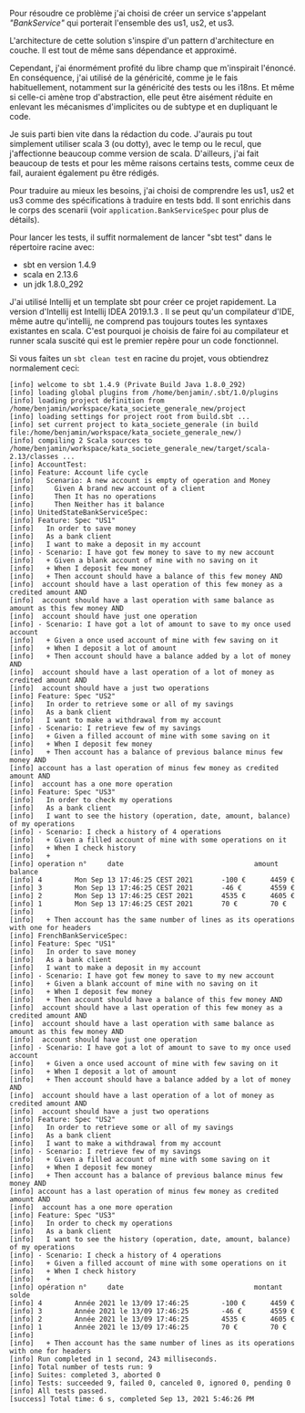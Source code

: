 Pour résoudre ce problème j'ai choisi de créer un service s'appelant *"BankService"* qui porterait l'ensemble des us1, us2, et us3.


L'architecture de cette solution s'inspire d'un pattern d'architecture en couche. Il est tout de même sans dépendance et approximé.


Cependant, j'ai énormément profité du libre champ que m'inspirait l'énoncé. En conséquence, j'ai utilisé de la généricité, comme je le fais habituellement, notamment sur la généricité des tests ou les i18ns. Et même si celle-ci amène trop d'abstraction, elle peut être aisément réduite en enlevant les mécanismes d'implicites ou de subtype et en dupliquant le code.


Je suis parti bien vite dans la rédaction du code. J'aurais pu tout simplement utiliser scala 3 (ou dotty), avec le temp ou le recul, que j'affectionne beaucoup comme version de scala. D'ailleurs, j'ai fait beaucoup de tests et pour les même raisons certains tests, comme ceux de fail, auraient également pu être rédigés.


Pour traduire au mieux les besoins, j'ai choisi de comprendre les us1, us2 et us3 comme des spécifications à traduire en tests bdd. Il sont enrichis dans le corps des scenarii (voir `application.BankServiceSpec` pour plus de détails).

Pour lancer les tests, il suffit normalement de lancer "sbt test" dans le répertoire racine avec:
- sbt en version 1.4.9
- scala en 2.13.6
- un jdk 1.8.0_292

J'ai utilisé Intellij et un template sbt pour créer ce projet rapidement. La version d'Intellij est Intellij IDEA 2019.1.3 . Il se peut qu'un compilateur d'IDE, même autre qu'intellij, ne comprend pas toujours toutes les syntaxes existantes en scala. C'est pourquoi je choisis de faire foi au compilateur et runner scala suscité qui est le premier repère pour un code fonctionnel.

Si vous faites un `sbt clean test` en racine du projet, vous obtiendrez normalement ceci:
```
[info] welcome to sbt 1.4.9 (Private Build Java 1.8.0_292)
[info] loading global plugins from /home/benjamin/.sbt/1.0/plugins
[info] loading project definition from /home/benjamin/workspace/kata_societe_generale_new/project
[info] loading settings for project root from build.sbt ...
[info] set current project to kata_societe_generale (in build file:/home/benjamin/workspace/kata_societe_generale_new/)
[info] compiling 2 Scala sources to /home/benjamin/workspace/kata_societe_generale_new/target/scala-2.13/classes ...
[info] AccountTest:
[info] Feature: Account life cycle
[info]   Scenario: A new account is empty of operation and Money
[info]     Given A brand new account of a client 
[info]     Then It has no operations 
[info]     Then Neither has it balance 
[info] UnitedStateBankServiceSpec:
[info] Feature: Spec "US1"
[info]   In order to save money 
[info]   As a bank client 
[info]   I want to make a deposit in my account 
[info] - Scenario: I have got few money to save to my new account
[info]   + Given a blank account of mine with no saving on it 
[info]   + When I deposit few money 
[info]   + Then account should have a balance of this few money AND
[info]  account should have a last operation of this few money as a credited amount AND
[info]  account should have a last operation with same balance as amount as this few money AND
[info]  account should have just one operation 
[info] - Scenario: I have got a lot of amount to save to my once used account
[info]   + Given a once used account of mine with few saving on it 
[info]   + When I deposit a lot of amount 
[info]   + Then account should have a balance added by a lot of money AND
[info]  account should have a last operation of a lot of money as credited amount AND
[info]  account should have a just two operations 
[info] Feature: Spec "US2"
[info]   In order to retrieve some or all of my savings 
[info]   As a bank client 
[info]   I want to make a withdrawal from my account 
[info] - Scenario: I retrieve few of my savings
[info]   + Given a filled account of mine with some saving on it 
[info]   + When I deposit few money 
[info]   + Then account has a balance of previous balance minus few money AND
[info] account has a last operation of minus few money as credited amount AND
[info]  account has a one more operation 
[info] Feature: Spec "US3"
[info]   In order to check my operations 
[info]   As a bank client 
[info]   I want to see the history (operation, date, amount, balance) of my operations 
[info] - Scenario: I check a history of 4 operations
[info]   + Given a filled account of mine with some operations on it 
[info]   + When I check history 
[info]   + 
[info] operation n°		date                        		amount		balance
[info] 4		Mon Sep 13 17:46:25 CEST 2021		-100 €		4459 €
[info] 3		Mon Sep 13 17:46:25 CEST 2021		-46 €		4559 €
[info] 2		Mon Sep 13 17:46:25 CEST 2021		4535 €		4605 €
[info] 1		Mon Sep 13 17:46:25 CEST 2021		70 €		70 €
[info]  
[info]   + Then account has the same number of lines as its operations with one for headers 
[info] FrenchBankServiceSpec:
[info] Feature: Spec "US1"
[info]   In order to save money 
[info]   As a bank client 
[info]   I want to make a deposit in my account 
[info] - Scenario: I have got few money to save to my new account
[info]   + Given a blank account of mine with no saving on it 
[info]   + When I deposit few money 
[info]   + Then account should have a balance of this few money AND
[info]  account should have a last operation of this few money as a credited amount AND
[info]  account should have a last operation with same balance as amount as this few money AND
[info]  account should have just one operation 
[info] - Scenario: I have got a lot of amount to save to my once used account
[info]   + Given a once used account of mine with few saving on it 
[info]   + When I deposit a lot of amount 
[info]   + Then account should have a balance added by a lot of money AND
[info]  account should have a last operation of a lot of money as credited amount AND
[info]  account should have a just two operations 
[info] Feature: Spec "US2"
[info]   In order to retrieve some or all of my savings 
[info]   As a bank client 
[info]   I want to make a withdrawal from my account 
[info] - Scenario: I retrieve few of my savings
[info]   + Given a filled account of mine with some saving on it 
[info]   + When I deposit few money 
[info]   + Then account has a balance of previous balance minus few money AND
[info] account has a last operation of minus few money as credited amount AND
[info]  account has a one more operation 
[info] Feature: Spec "US3"
[info]   In order to check my operations 
[info]   As a bank client 
[info]   I want to see the history (operation, date, amount, balance) of my operations 
[info] - Scenario: I check a history of 4 operations
[info]   + Given a filled account of mine with some operations on it 
[info]   + When I check history 
[info]   + 
[info] opération n°		date                        		montant		solde
[info] 4		Année 2021 le 13/09 17:46:25		-100 €		4459 €
[info] 3		Année 2021 le 13/09 17:46:25		-46 €		4559 €
[info] 2		Année 2021 le 13/09 17:46:25		4535 €		4605 €
[info] 1		Année 2021 le 13/09 17:46:25		70 €		70 €
[info]  
[info]   + Then account has the same number of lines as its operations with one for headers 
[info] Run completed in 1 second, 243 milliseconds.
[info] Total number of tests run: 9
[info] Suites: completed 3, aborted 0
[info] Tests: succeeded 9, failed 0, canceled 0, ignored 0, pending 0
[info] All tests passed.
[success] Total time: 6 s, completed Sep 13, 2021 5:46:26 PM
```

